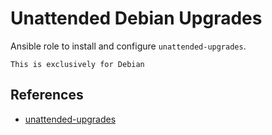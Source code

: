 Unattended Debian Upgrades
==========================

Ansible role to install and configure `unattended-upgrades`.

```
This is exclusively for Debian
```

References
----------

* [unattended-upgrades](https://github.com/mvo5/unattended-upgrades/blob/master/README.md)
